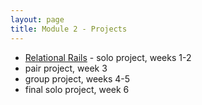 ```yaml
---
layout: page
title: Module 2 - Projects
---
```


*  [Relational Rails](projects/../relational_rails/) - solo project, weeks 1-2
*  pair project, week 3
*  group project, weeks 4-5
*  final solo project, week 6
